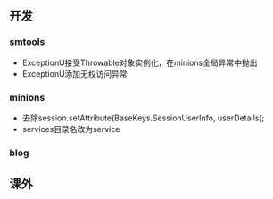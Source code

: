 ## 开发

### smtools

- ExceptionU接受Throwable对象实例化，在minions全局异常中抛出
- ExceptionU添加无权访问异常

### minions

- 去除session.setAttribute(BaseKeys.SessionUserInfo, userDetails);
- services目录名改为service


### blog






## 课外

